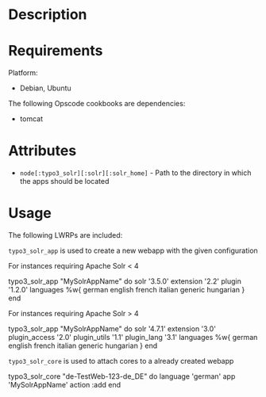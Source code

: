 Description
===========

Requirements
============

Platform:

* Debian, Ubuntu

The following Opscode cookbooks are dependencies:

* tomcat

Attributes
==========

* `node[:typo3_solr][:solr][:solr_home]` - Path to the directory in which the apps should be located

Usage
=====

The following LWRPs are included:

`typo3_solr_app` is used to create a new webapp with the given configuration

For instances requiring Apache Solr < 4

typo3_solr_app "MySolrAppName" do
  solr '3.5.0'
  extension '2.2'
  plugin '1.2.0'
  languages %w{ german english french italian generic hungarian }
end

For instances requiring Apache Solr > 4

typo3_solr_app "MySolrAppName" do
  solr '4.7.1'
  extension '3.0'
  plugin_access '2.0'
  plugin_utils '1.1'
  plugin_lang '3.1'
  languages %w{ german english french italian generic hungarian }
end

`typo3_solr_core` is used to attach cores to a already created webapp

typo3_solr_core "de-TestWeb-123-de_DE" do
  language 'german'
  app 'MySolrAppName'
  action :add
end
